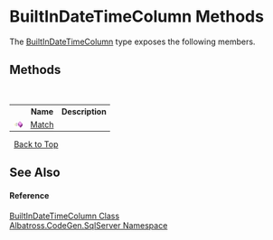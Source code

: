 # BuiltInDateTimeColumn Methods
 

The <a href="18CA1F52">BuiltInDateTimeColumn</a> type exposes the following members.


## Methods
&nbsp;<table><tr><th></th><th>Name</th><th>Description</th></tr><tr><td>![Public method](media/pubmethod.gif "Public method")</td><td><a href="D756ED4A">Match</a></td><td /></tr></table>&nbsp;
<a href="#builtindatetimecolumn-methods">Back to Top</a>

## See Also


#### Reference
<a href="18CA1F52">BuiltInDateTimeColumn Class</a><br /><a href="9727DDEC">Albatross.CodeGen.SqlServer Namespace</a><br />